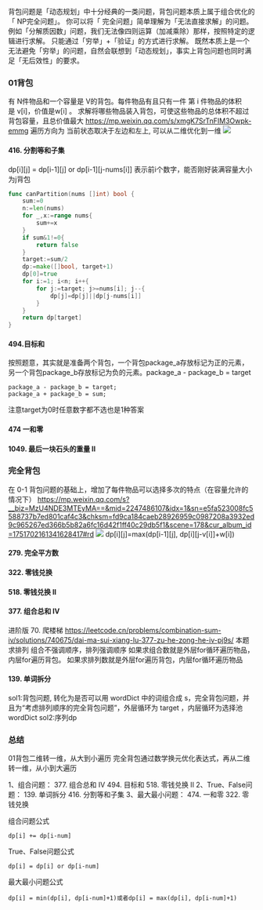 背包问题是「动态规划」中十分经典的一类问题，背包问题本质上属于组合优化的「 NP完全问题」。
你可以将「 完全问题」简单理解为「无法直接求解」的问题。
例如「分解质因数」问题，我们无法像四则运算（加减乘除）那样，按照特定的逻辑进行求解。
只能通过「穷举」+「验证」的方式进行求解。
既然本质上是一个无法避免「穷举」的问题，自然会联想到「动态规划」，事实上背包问题也同时满足「无后效性」的要求。
### 01背包
有 N件物品和一个容量是 V的背包。每件物品有且只有一件
第 i 件物品的体积是 v\[i]，价值是w\[i] 。
求解将哪些物品装入背包，可使这些物品的总体积不超过背包容量，且总价值最大
https://mp.weixin.qq.com/s/xmgK7SrTnFIM3Owpk-emmg
遍历方向为
当前状态取决于左边和左上, 可以从二维优化到一维
![](Pasted%20image%2020240212133121.png)
#### 416. 分割等和子集
dp\[i]\[j] = dp\[i-1]\[j] or dp\[i-1]\[j-nums\[i]]
表示前i个数字，能否刚好装满容量大小为j背包
```go
func canPartition(nums []int) bool {
    sum:=0
    n:=len(nums)
    for _,x:=range nums{
        sum+=x
    }
    if sum&1!=0{
        return false
    }
    target:=sum/2
    dp:=make([]bool, target+1)
    dp[0]=true
    for i:=1; i<n; i++{
        for j:=target; j>=nums[i]; j--{
            dp[j]=dp[j]||dp[j-nums[i]]
        }
    }
    return dp[target]
}
```
#### 494.目标和
按照题意，其实就是准备两个背包，一个背包package_a存放标记为正的元素，另一个背包package_b存放标记为负的元素。package_a - package_b = target
```
package_a - package_b = target;
package_a + package_b = sum;
```
注意target为0时任意数字都不选也是1种答案
#### 474 一和零
#### 1049. 最后一块石头的重量 II

### 完全背包
在 0-1 背包问题的基础上，增加了每件物品可以选择多次的特点（在容量允许的情况下）
https://mp.weixin.qq.com/s?__biz=MzU4NDE3MTEyMA==&mid=2247486107&idx=1&sn=e5fa523008fc5588737b7ed801caf4c3&chksm=fd9ca184caeb28926959c0987208a3932ed9c965267ed366b5b82a6fc16d42f1ff40c29db5f1&scene=178&cur_album_id=1751702161341628417#rd
![](Pasted%20image%2020240212205720.png)
dp\[i]\[j]=max(dp\[i-1]\[j], dp\[i]\[j-v\[i]]+w\[i])
#### 279. 完全平方数
#### 322. 零钱兑换
#### 518. 零钱兑换 II
#### 377. 组合总和 Ⅳ
进阶版  70. 爬楼梯
https://leetcode.cn/problems/combination-sum-iv/solutions/740675/dai-ma-sui-xiang-lu-377-zu-he-zong-he-iv-pj9s/
本题求排列
组合不强调顺序，排列强调顺序
如果求组合数就是外层for循环遍历物品，内层for遍历背包。
如果求排列数就是外层for遍历背包，内层for循环遍历物品
#### 139. 单词拆分
sol1:背包问题, 转化为是否可以用 wordDict 中的词组合成 s，完全背包问题，并且为“考虑排列顺序的完全背包问题”，外层循环为 target ，内层循环为选择池 wordDict
sol2:序列dp

### 总结
01背包二维转一维，从大到小遍历
完全背包通过数学换元优化表达式，再从二维转一维，从小到大遍历

1、组合问题：
377. 组合总和 Ⅳ
494. 目标和
518. 零钱兑换 II
2、True、False问题：
139. 单词拆分
416. 分割等和子集
3、最大最小问题：
474. 一和零
322. 零钱兑换

组合问题公式
```
dp[i] += dp[i-num]
```
True、False问题公式
```
dp[i] = dp[i] or dp[i-num]
```
最大最小问题公式
```
dp[i] = min(dp[i], dp[i-num]+1)或者dp[i] = max(dp[i], dp[i-num]+1)
```
